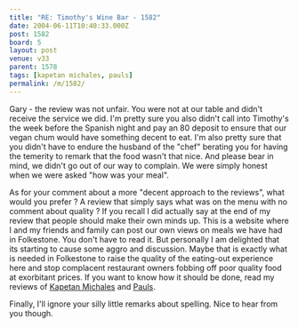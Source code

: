 ```yaml
---
title: "RE: Timothy's Wine Bar - 1582"
date: 2004-06-11T10:40:33.000Z
post: 1582
board: 5
layout: post
venue: v33
parent: 1578
tags: [kapetan michales, pauls]
permalink: /m/1582/
---
```

Gary - the review was not unfair.  You were not at our table and didn't receive the service we did.  I'm pretty sure you also didn't call into Timothy's the week before the Spanish night and pay an 80 deposit to ensure that our vegan chum would have something decent to eat.  I'm also pretty sure that you didn't have to endure the husband of the "chef" berating you for having the temerity to remark that the food wasn't that nice.  And please bear in mind, we didn't go out of our way to complain.  We were simply honest when we were asked "how was your meal".

As for your comment about a more "decent approach to the reviews", what would you prefer ?  A review that simply says what was on the menu with no comment about quality ?  If you recall I did actually say at the end of my review that people should make their own minds up.  This is a website where I and my friends and family can post our own views on meals we have had in Folkestone.  You don't have to read it.  But personally I am delighted that its starting to cause some aggro and discussion.  Maybe that is exactly what is needed in Folkestone to raise the quality of the eating-out experience here and stop complacent restaurant owners fobbing off poor quality food at exorbitant prices.  If you want to know how it should be done, read my reviews of <a href="/wiki/kapetan+michales">Kapetan Michales</a> and <a href="/wiki/pauls">Pauls</a>.

Finally, I'll ignore your silly little remarks about spelling.  Nice to hear from you though.
